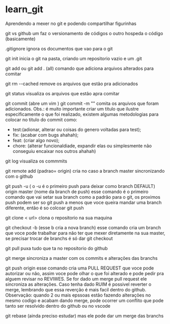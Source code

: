 # learn_git
Aprendendo a mexer no git e podendo compartilhar figurinhas

git vs github
um faz o versionamento de códigos o outro hospeda o código (basicamente)

.gitignore
ignora os documentos que vao para o git

git init
inicia o git na pasta, criando um repositorio vazio e um .git

git add <file> ou git add . (all)
comando que adiciona arquivos alterados para comitar

git rm --cached <filed> 
remove os arquivos que estão pra adicionados

git status
visualiza os arquivos que estão apra comitar

git commit (abre um vim ) git commit -m "<titulo>"
comita os arquivos que foram adicionados. Obs.: é muito importante criar um titulo que ilustre especificamente o que foi realizado,
existem algumas metodologias para colocar no titulo do commit como:
- test:(adionar, alterar ou coisas do genero voltadas para test);
- fix: (acabar com bugs ahahah);
- feat: (criar algo novo);
- chore: (alterar funcionaldiade, expandir elas ou simplesmente não conseguiu encaixar nos outros ahahah)

git log 
visualiza os commmits

git remote add <nome>(padrao= origin) <url do repositorio>
cria no caso a branch master sincronizando com o github

git push -u ( o -u é o primeiro push para deixar como branch DEFAULT) origin master (nome da branch de push)
esse comando é o primeiro comando que vai setar sua branch como a padrão para o git, os proximos push podem ser so git push
a menos que voce queira mandar uma branch diferente, então é so colcoar git push <nome da branch>

git clone < url>
clona o repositorio na sua maquina

git checkout -b <nome da nova branch> (esse b cria a nova branch)
esse comando cria um branch que voce pode trabalhar para não ter que mexer diretamente na sua master,
se precisar trocar de branchs é só dar git checkout <nome da branch que deseja ir>

git pull
puxa tudo que ta no repositorio do github

git merge <branch>
sincroniza a master com os commits e alterações das branchs

git push origin <branch>
esse comando cria uma PULL REQUEST que voce pode autorizar ou não, assim voce pode olhar o que foi alterado e pode pedir pra alguem
revisar no REVIWES. Se for dado um merge pull request ele sincroniza as alterações. Caso tenha dado RUIM é possivel reverter o merge,
lembrando que essa reverção é mais facil dentro do github. Observação: quando 2 ou mais epssoas estão fazendo alterações no mesmo 
codigo e acabam dando merge, pode ocorrer um conflito que pode tanto ser resolvido dentro do github ou no vscode

git rebase
(ainda preciso estudar) mas ele pode dar um merge das branchs



